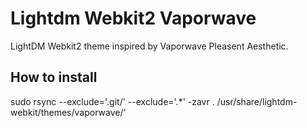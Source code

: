 # Lightdm Webkit2 Vaporwave

LightDM Webkit2 theme inspired by Vaporwave Pleasent Aesthetic.

## How to install

sudo rsync --exclude='.git/' --exclude='.*' -zavr . /usr/share/lightdm-webkit/themes/vaporwave/'
